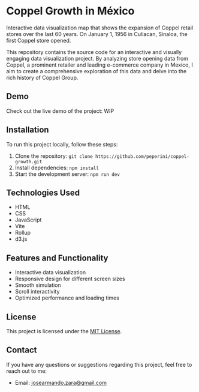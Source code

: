 # Coppel Growth in México

<!-- [![Website Preview](preview.png)](https://your-website-url.com) -->

Interactive data visualization map that shows the expansion of Coppel retail stores over the last 60 years.
On January 1, 1956 in Culiacan, Sinaloa, the first Coppel store opened.

This repository contains the source code for an interactive and visually engaging data visualization project. By analyzing store opening data from Coppel, a prominent retailer and leading e-commerce company in Mexico, I aim to create a comprehensive exploration of this data and delve into the rich history of Coppel Group.

## Demo

Check out the live demo of the project: WIP<!-- [Demo Link](https://your-website-url.com) -->

## Installation

To run this project locally, follow these steps:

1. Clone the repository: `git clone https://github.com/peperini/coppel-growth.git`
2. Install dependencies: `npm install`
3. Start the development server: `npm run dev`

## Technologies Used

- HTML
- CSS
- JavaScript
- Vite
- Rollup
- d3.js

## Features and Functionality

- Interactive data visualization
- Responsive design for different screen sizes
- Smooth simulation
- Scroll interactivity
- Optimized performance and loading times

## License

This project is licensed under the [MIT License](LICENSE.md).

## Contact

If you have any questions or suggestions regarding this project, feel free to reach out to me:

- Email: josearmando.zara@gmail.com
